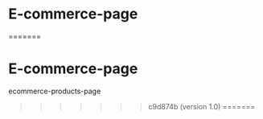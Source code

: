 
# E-commerce-page
=======
# E-commerce-page
ecommerce-products-page
>>>>>>> c9d874b (version 1.0)
=======

